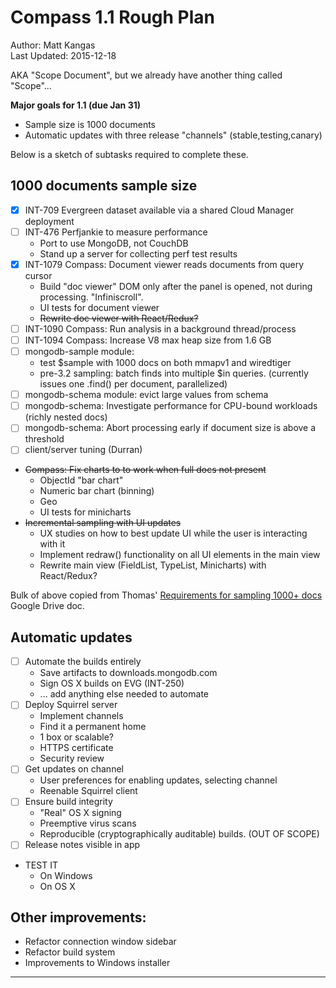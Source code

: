 # Compass 1.1 Rough Plan

Author: Matt Kangas  
Last Updated: 2015-12-18

AKA "Scope Document", but we already have another thing called "Scope"...

**Major goals for 1.1 (due Jan 31)**

- Sample size is 1000 documents
- Automatic updates with three release "channels" (stable,testing,canary)

Below is a sketch of subtasks required to complete these.

## 1000 documents sample size

- [x] INT-709 Evergreen dataset available via a shared Cloud Manager deployment
- [ ] INT-476 Perfjankie to measure performance
    - Port to use MongoDB, not CouchDB
    - Stand up a server for collecting perf test results
- [x] INT-1079 Compass: Document viewer reads documents from query cursor
    - Build "doc viewer" DOM only after the panel is opened, not during processing. "Infiniscroll".
    - UI tests for document viewer
    - ~~Rewrite doc viewer with React/Redux?~~
- [ ] INT-1090 Compass: Run analysis in a background thread/process
- [ ] INT-1094 Compass: Increase V8 max heap size from 1.6 GB
- [ ] mongodb-sample module:
    - test $sample with 1000 docs on both mmapv1 and wiredtiger
    - pre-3.2 sampling: batch finds into multiple $in queries. (currently issues one .find() per document, parallelized)
- [ ] mongodb-schema module: evict large values from schema
- [ ] mongodb-schema: Investigate performance for CPU-bound workloads (richly nested docs)
- [ ] mongodb-schema: Abort processing early if document size is above a threshold
- [ ] client/server tuning (Durran)
- ~~Compass: Fix charts to to work when full docs not present~~
    - ObjectId "bar chart"
    - Numeric bar chart (binning)
    - Geo
    - UI tests for minicharts
- ~~Incremental sampling with UI updates~~
    - UX studies on how to best update UI while the user is interacting with it
    - Implement redraw() functionality on all UI elements in the main view
    - Rewrite main view (FieldList, TypeList, Minicharts) with React/Redux?

Bulk of above copied from Thomas' [Requirements for sampling 1000+ docs][1000-docs-requirements-gdoc] Google Drive doc.

## Automatic updates

- [ ] Automate the builds entirely
    - Save artifacts to downloads.mongodb.com
    - Sign OS X builds on EVG (INT-250)
    - ... add anything else needed to automate
- [ ] Deploy Squirrel server
    - Implement channels
    - Find it a permanent home
    - 1 box or scalable?
    - HTTPS certificate
    - Security review
- [ ] Get updates on channel
    - User preferences for enabling updates, selecting channel
    - Reenable Squirrel client
- [ ] Ensure build integrity
    - "Real" OS X signing
    - Preemptive virus scans
    - Reproducible (cryptographically auditable) builds. (OUT OF SCOPE)
- [ ] Release notes visible in app
- TEST IT
    - On Windows
    - On OS X

## Other improvements:

- Refactor connection window sidebar
- Refactor build system
- Improvements to Windows installer

---

[1000-docs-requirements-gdoc]: https://docs.google.com/a/10gen.com/document/d/1SrXIVUryuANeNxF4I7uoLZoe1JjdnKscjOdALFv-I5M/edit?usp=sharing
